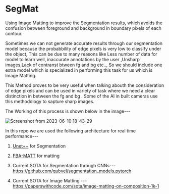 # SegMat
Using Image Matting to improve the Segmentation results, which avoids the confusion between foreground and background in boundary pixels of each contour.

Sometimes we can not generate accurate results through our segmentation model because the probabbility of edge pixels is very low to classify under the object, This can be due to many reasons like Less number of data for model to learn well, inaccurate annotations by the user ,Unsharp images,Lack of contranst btween fg and bg etc.., So we should include one extra model which is specialized in performing this task for us which is Image Matting.     

This Method proves to be very useful when talking abouth the consideration of edge pixels and can be used in variety of task where we need a clear distinction in between the fg and bg . Some of the AI in built cameras use this methodology to sapture sharp images.   

The Working of this process is shown below in the image---

![Screenshot from 2023-06-10 18-43-29](https://github.com/Rishabh20539011/SegMat/assets/101064926/d31a6f85-d123-4cec-9f25-da00281e029f)

In this repo we are used the following  architecture for real time performance---
1. [Unet++](https://smp.readthedocs.io/en/latest/models.html#segmentation_models_pytorch.UnetPlusPlus) for Segmentation
2. [FBA-MATT](https://github.com/MarcoForte/FBA_Matting) for matting  

1. Current SOTA for Segmentation through CNNs--- https://github.com/qubvel/segmentation_models.pytorch
2. Current SOTA for Image Matting --- https://paperswithcode.com/sota/image-matting-on-composition-1k-1
